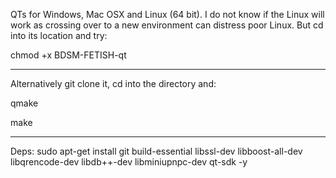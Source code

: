 QTs for Windows, Mac OSX and Linux (64 bit). I do not know if the Linux will work as crossing over to a new environment can distress poor Linux. But cd into its location and try:  

chmod +x BDSM-FETISH-qt

-----

Alternatively git clone it, cd into the directory and:

qmake

make

------

Deps: sudo apt-get install git build-essential libssl-dev libboost-all-dev libqrencode-dev libdb++-dev libminiupnpc-dev qt-sdk -y
